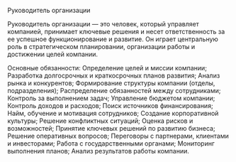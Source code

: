 Руководитель организации

Руководитель организации — это человек, который управляет компанией, принимает ключевые решения и несет ответственность за ее успешное функционирование и развитие. Он играет центральную роль в стратегическом планировании, организации работы и достижении целей компании.

Основные обязанности:
Определение целей и миссии компании;
Разработка долгосрочных и краткосрочных планов развития;
Анализ рынка и конкурентов;
Формирование структуры компании (отделы, подразделения);
Распределение обязанностей между сотрудниками;
Контроль за выполнением задач;
Управление бюджетом компании;
Контроль доходов и расходов;
Поиск источников финансирования;
Найм, обучение и мотивация сотрудников;
Создание корпоративной культуры;
Решение конфликтных ситуаций;
Оценка рисков и возможностей;
Принятие ключевых решений по развитию бизнеса;
Решение оперативных вопросов;
Переговоры с партнерами, клиентами и инвесторами;
Работа с государственными органами;
Мониторинг выполнения планов;
Анализ результатов работы компании.

